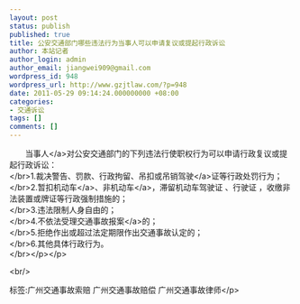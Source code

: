 ```yaml
---
layout: post
status: publish
published: true
title: 公安交通部门哪些违法行为当事人可以申请复议或提起行政诉讼
author: 本站记者
author_login: admin
author_email: jiangwei909@gmail.com
wordpress_id: 948
wordpress_url: http://www.gzjtlaw.com/?p=948
date: 2011-05-29 09:14:24.000000000 +08:00
categories:
- 交通诉讼
tags: []
comments: []
---
```

<p><p>　　<a>当事人<&#47;a>对公安交通部门的下列违法行使职权行为可以申请行政复议或提起行政诉讼：<br><&#47;br>1.裁决警告、罚款、行政拘留、吊扣或吊销<a>驾驶<&#47;a>证等行政处罚行为；<br><&#47;br>2.暂扣<a>机动车<&#47;a>、<a>非机动车<&#47;a>，滞留机动车驾驶证 、行驶证 ，收缴非法装置或牌证等行政强制措施的；<br><&#47;br>3.违法限制人身自由的；<br><&#47;br>4.不依法受理交通事故<a>报案<&#47;a>的；<br><&#47;br>5.拒绝作出或超过法定期限作出交通事故认定的；<br><&#47;br>6.其他具体行政行为。<br><&#47;br><&#47;p><&#47;p><br&#47;><p>标签:广州交通事故索赔 广州交通事故赔偿 广州交通事故律师<&#47;p>
